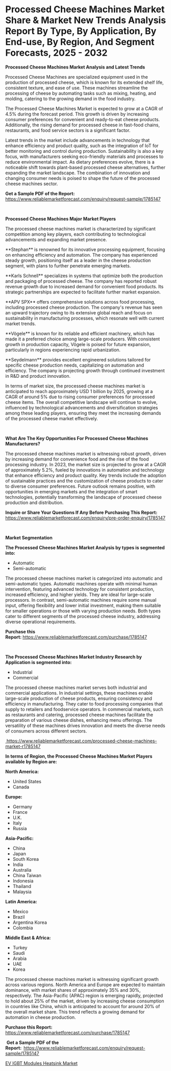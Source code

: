 <p><h1>Processed Cheese Machines Market Share & Market New Trends Analysis Report By Type, By Application, By End-use, By Region, And Segment Forecasts, 2025 - 2032</h1></p><p><strong>Processed Cheese Machines Market Analysis and Latest Trends</strong></p>
<p><p>Processed Cheese Machines are specialized equipment used in the production of processed cheese, which is known for its extended shelf life, consistent texture, and ease of use. These machines streamline the processing of cheese by automating tasks such as mixing, heating, and molding, catering to the growing demand in the food industry. </p><p>The Processed Cheese Machines Market is expected to grow at a CAGR of 4.5% during the forecast period. This growth is driven by increasing consumer preferences for convenient and ready-to-eat cheese products. Additionally, the rising demand for processed cheese in fast-food chains, restaurants, and food service sectors is a significant factor. </p><p>Latest trends in the market include advancements in technology that enhance efficiency and product quality, such as the integration of IoT for better monitoring and control during production. Sustainability is also a key focus, with manufacturers seeking eco-friendly materials and processes to reduce environmental impact. As dietary preferences evolve, there is a noticeable shift towards plant-based processed cheese alternatives, further expanding the market landscape. The combination of innovation and changing consumer needs is poised to shape the future of the processed cheese machines sector.</p></p>
<p><strong>Get a Sample PDF of the Report:&nbsp;</strong> <a href="https://www.reliablemarketforecast.com/enquiry/request-sample/1785147?utm_campaign=2235&utm_medium=2&utm_source=Github&utm_content=ia&utm_term=25032025&utm_id=processed-cheese-machines">https://www.reliablemarketforecast.com/enquiry/request-sample/1785147</a></p>
<p>&nbsp;</p>
<p><strong>Processed Cheese Machines Major Market Players</strong></p>
<p><p>The processed cheese machines market is characterized by significant competition among key players, each contributing to technological advancements and expanding market presence.</p><p>**Stephan** is renowned for its innovative processing equipment, focusing on enhancing efficiency and automation. The company has experienced steady growth, positioning itself as a leader in the cheese production segment, with plans to further penetrate emerging markets.</p><p>**Karls Schnell** specializes in systems that optimize both the production and packaging of processed cheese. The company has reported robust revenue growth due to increased demand for convenient food products. Its strategic partnerships are expected to facilitate further market expansion.</p><p>**APV SPX** offers comprehensive solutions across food processing, including processed cheese production. The company's revenue has seen an upward trajectory owing to its extensive global reach and focus on sustainability in manufacturing processes, which resonate well with current market trends.</p><p>**Vögele** is known for its reliable and efficient machinery, which has made it a preferred choice among large-scale producers. With consistent growth in production capacity, Vögele is poised for future expansion, particularly in regions experiencing rapid urbanization.</p><p>**Seydelmann** provides excellent engineered solutions tailored for specific cheese production needs, capitalizing on automation and efficiency. The company is projecting growth through continued investment in R&D and product innovation.</p><p>In terms of market size, the processed cheese machines market is anticipated to reach approximately USD 1 billion by 2025, growing at a CAGR of around 5% due to rising consumer preferences for processed cheese items. The overall competitive landscape will continue to evolve, influenced by technological advancements and diversification strategies among these leading players, ensuring they meet the increasing demands of the processed cheese market effectively.</p></p>
<p>&nbsp;</p>
<p><strong>What Are The Key Opportunities For Processed Cheese Machines Manufacturers?</strong></p>
<p><p>The processed cheese machines market is witnessing robust growth, driven by increasing demand for convenience food and the rise of the food processing industry. In 2023, the market size is projected to grow at a CAGR of approximately 5.2%, fueled by innovations in automation and technology that enhance efficiency and product quality. Key trends include the adoption of sustainable practices and the customization of cheese products to cater to diverse consumer preferences. Future outlook remains positive, with opportunities in emerging markets and the integration of smart technologies, potentially transforming the landscape of processed cheese production and distribution.</p></p>
<p><strong>Inquire or Share Your Questions If Any Before Purchasing This Report:</strong> <a href="https://www.reliablemarketforecast.com/enquiry/pre-order-enquiry/1785147?utm_campaign=2235&utm_medium=2&utm_source=Github&utm_content=ia&utm_term=25032025&utm_id=processed-cheese-machines">https://www.reliablemarketforecast.com/enquiry/pre-order-enquiry/1785147</a></p>
<p>&nbsp;</p>
<p><strong>Market Segmentation</strong></p>
<p><strong>The Processed Cheese Machines Market Analysis by types is segmented into:</strong></p>
<p><ul><li>Automatic</li><li>Semi-automatic</li></ul></p>
<p><p>The processed cheese machines market is categorized into automatic and semi-automatic types. Automatic machines operate with minimal human intervention, featuring advanced technology for consistent production, increased efficiency, and higher yields. They are ideal for large-scale processors. In contrast, semi-automatic machines require some manual input, offering flexibility and lower initial investment, making them suitable for smaller operations or those with varying production needs. Both types cater to different segments of the processed cheese industry, addressing diverse operational requirements.</p></p>
<p><strong>Purchase this Report:&nbsp;</strong><a href="https://www.reliablemarketforecast.com/purchase/1785147?utm_campaign=2235&utm_medium=2&utm_source=Github&utm_content=ia&utm_term=25032025&utm_id=processed-cheese-machines">https://www.reliablemarketforecast.com/purchase/1785147</a></p>
<p>&nbsp;</p>
<p><strong>The Processed Cheese Machines Market Industry Research by Application is segmented into:</strong></p>
<p><ul><li>Industrial</li><li>Commercial</li></ul></p>
<p><p>The processed cheese machines market serves both industrial and commercial applications. In industrial settings, these machines enable large-scale production of cheese products, ensuring consistency and efficiency in manufacturing. They cater to food processing companies that supply to retailers and foodservice operators. In commercial markets, such as restaurants and catering, processed cheese machines facilitate the preparation of various cheese dishes, enhancing menu offerings. The versatility of these machines drives innovation and meets the diverse needs of consumers across different sectors.</p></p>
<p><a href="https://www.reliablemarketforecast.com/processed-cheese-machines-market-r1785147?utm_campaign=2235&utm_medium=2&utm_source=Github&utm_content=ia&utm_term=25032025&utm_id=processed-cheese-machines">&nbsp;https://www.reliablemarketforecast.com/processed-cheese-machines-market-r1785147</a></p>
<p><strong>In terms of Region, the Processed Cheese Machines Market Players available by Region are:</strong></p>
<p>
    <p> <strong> North America: </strong>
        <ul>
            <li>United States</li>
            <li>Canada</li>
        </ul>
        </p> 
    <p> <strong> Europe: </strong>
        <ul>
            <li>Germany</li>
            <li>France</li>
            <li>U.K.</li>
            <li>Italy</li>
            <li>Russia</li>
        </ul>
        </p> 
    <p> <strong> Asia-Pacific: </strong>
        <ul>
            <li>China</li>
            <li>Japan</li>
            <li>South Korea</li>
            <li>India</li>
            <li>Australia</li>
            <li>China Taiwan</li>
            <li>Indonesia</li>
            <li>Thailand</li>
            <li>Malaysia</li>
        </ul>
        </p> 
    <p> <strong> Latin America: </strong>
        <ul>
            <li>Mexico</li>
            <li>Brazil</li>
            <li>Argentina Korea</li>
            <li>Colombia</li>
        </ul>
        </p> 
    <p> <strong> Middle East & Africa: </strong>
        <ul>
            <li>Turkey</li>
            <li>Saudi</li>
            <li>Arabia</li>
            <li>UAE</li>
            <li>Korea</li>
        </ul>
    </p>
    </p>
<p><p>The processed cheese machines market is witnessing significant growth across various regions. North America and Europe are expected to maintain dominance, with market shares of approximately 35% and 30%, respectively. The Asia-Pacific (APAC) region is emerging rapidly, projected to hold about 25% of the market, driven by increasing cheese consumption in countries like China, which is anticipated to account for around 20% of the overall market share. This trend reflects a growing demand for automation in cheese production.</p></p>
<p><strong>Purchase this Report: </strong><a href="https://www.reliablemarketforecast.com/purchase/1785147?utm_campaign=2235&utm_medium=2&utm_source=Github&utm_content=ia&utm_term=25032025&utm_id=processed-cheese-machines">https://www.reliablemarketforecast.com/purchase/1785147</a></p>
<p>&nbsp;<strong>Get a Sample PDF of the Report:&nbsp;&nbsp;</strong><a href="https://www.reliablemarketforecast.com/enquiry/request-sample/1785147?utm_campaign=2235&utm_medium=2&utm_source=Github&utm_content=ia&utm_term=25032025&utm_id=processed-cheese-machines">https://www.reliablemarketforecast.com/enquiry/request-sample/1785147</a></p>
<p><strong></strong></p>
<p><p><a href="https://github.com/gullattedenna/Market-Research-Report-List-1/blob/main/ev-igbt-modules-heatsink-market.md?utm_campaign=2235&utm_medium=2&utm_source=Github&utm_content=ia&utm_term=25032025&utm_id=processed-cheese-machines">EV IGBT Modules Heatsink Market</a></p></p>
